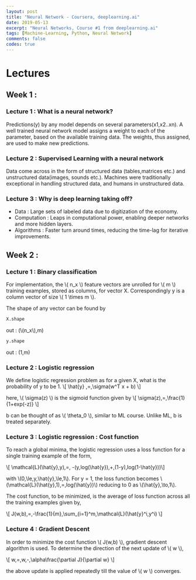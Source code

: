 ```yaml
---
layout: post
title: "Neural Network - Coursera, deeplearning.ai"
date: 2019-05-13
excerpt: "Neural Networks, Course #1 from deeplearning.ai"
tags: [Machine-Learning, Python, Neural Network]
comments: false
codes: true
---
```


# Lectures

## Week 1 :
### Lecture 1 : What is a neural network?
Predictions(y) by any model depends on several parameters(x1,x2..xn). A well trained
neural network model assigns a weight to each of the parameter, based on the available
training data. The weights, thus assigned, are used to make new predictions.
### Lecture 2 : Supervised Learning with a neural network
Data come across in the form of structured data (tables,matrices etc.) and unstructured
data(images, sounds etc.). Machines were traditionally exceptional in handling structured data,
and humans in unstructured data.
### Lecture 3 : Why is deep learning taking off?
* Data : Large sets of labeled data due to digitization of the economy.
* Computation : Leaps in computational power, enabling deeper networks and more hidden layers.
* Algorithms  : Faster turn around times, reducing the time-lag for iterative improvements.

## Week 2 :
### Lecture 1 : Binary classification
For implementation, the \\( n_x \\) feature vectors are unrolled for \\( m \\) training examples,
stored as columns, for vector X. Correspondingly y is a column vector of size  \\( 1 \times m \\).

The shape of any vector can be found by
```Python
X.shape
```
out : (\\(n_x\\),m)
```Python
y.shape
```
out : (1,m)

### Lecture 2 : Logistic regression
We define logistic regression problem as for a given X, what is the probability of y to be 1.
\\[ \hat{y} \,=\,\sigma(w^T x + b) \\]

here,
\\( \sigma(z) \\) is the sigmoid function given by
\\[ \sigma(z)\,=\,\frac{1}{1+exp(-z)} \\]

b can be thought of as \\( \theta_0 \\), similar to ML course. Unlike ML, b is treated separately.

### Lecture 3 : Logistic regression : Cost function
To reach a global minima, the logistic regression uses a loss function for a single training example of the form,

\\[ \mathcal{L}(\hat{y},y)\,=\, -(y\,log(\hat{y})\,+\,(1-y)\,log(1-\hat{y}))\\]

with \\(0\,\le\,y,\hat{y}\,\le\,1\\). For y = 1, the loss function becomes
\\(\mathcal{L}(\hat{y},1)\,=\,log(\hat{y})\\) reducing to 0 as \\(\hat{y}\,\to\,1\\).

The cost function, to be minimized, is the average of loss function across all the training examples
given by,

\\[ J(w,b)\,=\,-\frac{1}{m}\,\sum_{i=1}^m\,\mathcal{L}(\hat{y}^i,y^i) \\]

### Lecture 4 : Gradient Descent

In order to minimize the cost function \\( J(w,b) \\), gradient descent algorithm is used. To determine the direction of the
next update of \\( w \\),

\\[ w\,=\,w\,-\,\alpha\frac{\partial J}{\partial w} \\]

the above update is applied repeatedly till the value of \\( w \\) converges.
